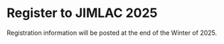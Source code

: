 # Register to JIMLAC 2025

Registration information will be posted at the end of the Winter of 2025.
